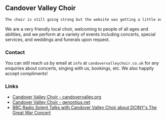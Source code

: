 ## Candover Valley Choir

```markdown
The choir is still going strong but the website was getting a little out of tune so is in the process of being updated.
```

We are a very friendly local choir, welcoming to people of all ages and abilities, and we perform at a variety of events including concerts, special services, and weddings and funerals upon request.

### Contact

You can still reach us by email at `info` at `candovervalleychoir.co.uk` for any enquiries about concerts, singing with us, bookings, etc. We also happily accept compliments!

### Links

- [Candover Valley Choir - candovervalley.org](http://candovervalley.org/things-to-do/candover-valley-choir/)
- [Candover Valley Choir - genontius.net](https://www.gerontius.net/cgi-bin/member.cgi?cname=candover)
- [BBC Radio Solent Talks with Candover Valley Choir about DCINY's The Great War Concert](https://www.youtube.com/watch?v=nkjP2m1-6_Q)
